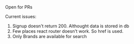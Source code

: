 Open for PRs 

Current issues: 
1. Signup doesn't return 200. Althought data is stored in db
2. Few places react router doesn't work. So href is used. 
3. Only Brands are available for search  

